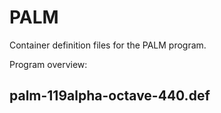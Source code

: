# PALM

Container definition files for the PALM program.

Program overview: 

## palm-119alpha-octave-440.def
